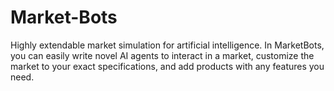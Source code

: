 # Market-Bots
Highly extendable market simulation for artificial intelligence. In MarketBots, you can easily write novel AI agents to interact in a market, customize the market to your exact specifications, and add products with any features you need.
